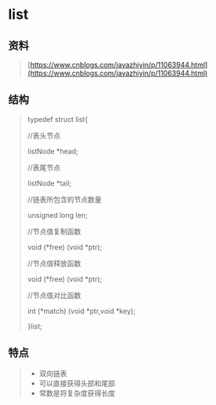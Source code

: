 # list

## 资料

> [https://www.cnblogs.com/javazhiyin/p/11063944.html](https://www.cnblogs.com/javazhiyin/p/11063944.html)

## 结构

> typedef struct list{
>
>  //表头节点
>
>  listNode \*head;
>
>  //表尾节点
>
>  listNode \*tail;
>
>  //链表所包含的节点数量
>
>  unsigned long len;
>
>  //节点值复制函数
>
>  void \(\*free\) \(void \*ptr\);
>
>  //节点值释放函数
>
>  void \(\*free\) \(void \*ptr\);
>
>  //节点值对比函数
>
>  int \(\*match\) \(void \*ptr,void \*key\);
>
> }list;

## 特点

> * 双向链表
> * 可以直接获得头部和尾部
> * 常数是将复杂度获得长度



